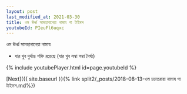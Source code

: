 ```yaml
---
layout: post
last_modified_at: 2021-03-30
title: ওম ঊর্ধ্ব সামহানানেয়া নামায গা টাইমস
youtubeId: PIeuFl6uqxc
---
```

 
 
 ওম ঊর্ধ্ব সামহানানেয়া নামায  
 
 -  যার খুব দুর্দান্ত শক্তি রয়েছে (যার খুব লম্বা লম্বা দৈর্ঘ্য) 
 
  
 
  
 
 
 
 
 
 


{% include youtubePlayer.html id=page.youtubeId %}
 
[Next]({{ site.baseurl }}{% link  split2/_posts/2018-08-13-ওম চচাতরায়া নামায গা টাইমস.md%})
 
